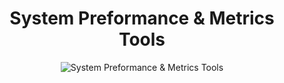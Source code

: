 <div align="center">

# **System Preformance & Metrics Tools**

![System Preformance & Metrics Tools](../pic/metrics.gif)
</div>

